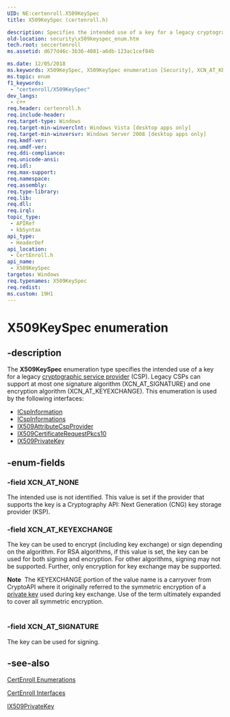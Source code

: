 ```yaml
---
UID: NE:certenroll.X509KeySpec
title: X509KeySpec (certenroll.h)

description: Specifies the intended use of a key for a legacy cryptographic service provider (CSP).
old-location: security\x509keyspec_enum.htm
tech.root: seccertenroll
ms.assetid: d677d46c-3b36-4081-a6db-123ac1cef84b

ms.date: 12/05/2018
ms.keywords: X509KeySpec, X509KeySpec enumeration [Security], XCN_AT_KEYEXCHANGE, XCN_AT_NONE, XCN_AT_SIGNATURE, certenroll/X509KeySpec, certenroll/XCN_AT_KEYEXCHANGE, certenroll/XCN_AT_NONE, certenroll/XCN_AT_SIGNATURE, security.x509keyspec_enum
ms.topic: enum
f1_keywords: 
 - "certenroll/X509KeySpec"
dev_langs:
 - c++
req.header: certenroll.h
req.include-header: 
req.target-type: Windows
req.target-min-winverclnt: Windows Vista [desktop apps only]
req.target-min-winversvr: Windows Server 2008 [desktop apps only]
req.kmdf-ver: 
req.umdf-ver: 
req.ddi-compliance: 
req.unicode-ansi: 
req.idl: 
req.max-support: 
req.namespace: 
req.assembly: 
req.type-library: 
req.lib: 
req.dll: 
req.irql: 
topic_type:
 - APIRef
 - kbSyntax
api_type:
 - HeaderDef
api_location:
 - CertEnroll.h
api_name:
 - X509KeySpec
targetos: Windows
req.typenames: X509KeySpec
req.redist: 
ms.custom: 19H1
---
```


# X509KeySpec enumeration


## -description


The <b>X509KeySpec</b> enumeration type specifies the intended use of a key for a legacy <a href="https://docs.microsoft.com/windows/desktop/SecGloss/c-gly">cryptographic service provider</a> (CSP). Legacy CSPs can support at most one signature algorithm (XCN_AT_SIGNATURE) and one encryption algorithm (XCN_AT_KEYEXCHANGE). This enumeration is used by the following interfaces:<ul>
<li>
<a href="https://docs.microsoft.com/windows/desktop/api/certenroll/nn-certenroll-icspinformation">ICspInformation</a>
</li>
<li>
<a href="https://docs.microsoft.com/windows/desktop/api/certenroll/nn-certenroll-icspinformations">ICspInformations</a>
</li>
<li>
<a href="https://docs.microsoft.com/windows/desktop/api/certenroll/nn-certenroll-ix509attributecspprovider">IX509AttributeCspProvider</a>
</li>
<li>
<a href="https://docs.microsoft.com/windows/desktop/api/certenroll/nn-certenroll-ix509certificaterequestpkcs10">IX509CertificateRequestPkcs10</a>
</li>
<li>
<a href="https://docs.microsoft.com/windows/desktop/api/certenroll/nn-certenroll-ix509privatekey">IX509PrivateKey</a>
</li>
</ul>



## -enum-fields




### -field XCN_AT_NONE

The intended use is not identified. This value is set if the provider that supports the key is a  Cryptography API: Next Generation (CNG) key storage provider (KSP). 


### -field XCN_AT_KEYEXCHANGE

The key can be used to encrypt (including key exchange) or sign depending on the algorithm. For RSA algorithms, if this value is set, the key can be used for both signing and encryption. For other algorithms, signing may not be supported. Further, only encryption for key exchange may be supported.

<div class="alert"><b>Note</b>  The KEYEXCHANGE portion of the value name is a carryover from CryptoAPI where it originally  referred to the symmetric encryption of a <a href="https://docs.microsoft.com/windows/desktop/SecGloss/p-gly">private key</a> used during key exchange. Use of the term ultimately expanded to cover all symmetric encryption.</div>
<div> </div>

### -field XCN_AT_SIGNATURE

The key can be used for signing.


## -see-also




<a href="https://docs.microsoft.com/windows/desktop/SecCertEnroll/certenroll-enumerations">CertEnroll Enumerations</a>



<a href="https://docs.microsoft.com/windows/desktop/SecCertEnroll/certenroll-interfaces">CertEnroll Interfaces</a>



<a href="https://docs.microsoft.com/windows/desktop/api/certenroll/nn-certenroll-ix509privatekey">IX509PrivateKey</a>
 

 

